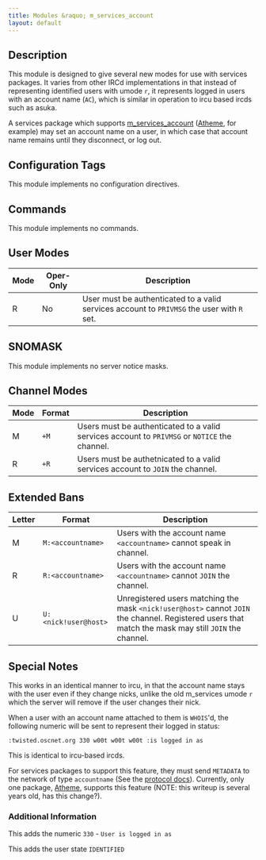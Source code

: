 ```yaml
---
title: Modules &raquo; m_services_account
layout: default
---
```


## Description

This module is designed to give several new modes for use with services packages. It varies from other IRCd 
implementations in that instead of representing identified users with umode `r`, it represents logged in users 
with an account name (`AC`), which is similar in operation to ircu based ircds such as asuka.

A services package which supports [m_services_account](services_account.md) ([Atheme](atheme.org), for example) may 
set an account name on a user, in which case that account name remains until they disconnect, or log out. 

## Configuration Tags

This module implements no configuration directives.

## Commands

This module implements no commands.

## User Modes

Mode | Oper-Only | Description
---- | --------- | -----------
R | No | User must be authenticated to a valid services account to `PRIVMSG` the user with `R` set.

## SNOMASK

This module implements no server notice masks.

## Channel Modes

Mode | Format | Description
---- | ------ | -----------
M | `+M` | Users must be authenticated to a valid services account to `PRIVMSG` or `NOTICE` the channel.
R | `+R` | Users must be authetnicated to a valid services account to `JOIN` the channel.

## Extended Bans

Letter | Format | Description
------ | ------ | -----------
M | `M:<accountname>` | Users with the account name `<accountname>` cannot speak in channel.
R | `R:<accountname>` | Users with the account name `<accountname>` cannot `JOIN` the channel.
U	| `U:<nick!user@host>` | Unregistered users matching the mask `<nick!user@host>` cannot `JOIN` the channel. Registered users that match the mask may still `JOIN` the channel.

## Special Notes

This works in an identical manner to ircu, in that the account name stays with the user even if they change nicks, 
unlike the old m_services umode `r` which the server will remove if the user changes their nick.

When a user with an account name attached to them is `WHOIS`'d, the following numeric will be sent to represent their 
logged in status:

`:twisted.oscnet.org 330 w00t w00t w00t :is logged in as`

This is identical to ircu-based ircds.

For services packages to support this feature, they must send `METADATA` to the network of type `accountname` (See 
the [protocol docs](PLACEHOLDER)). Currently, only one package, [Atheme](atheme.org), supports this feature (NOTE: 
this writeup is several years old, has this change?).

### Additional Information

This adds the numeric `330` - `User is logged in as`

This adds the user state `IDENTIFIED`
